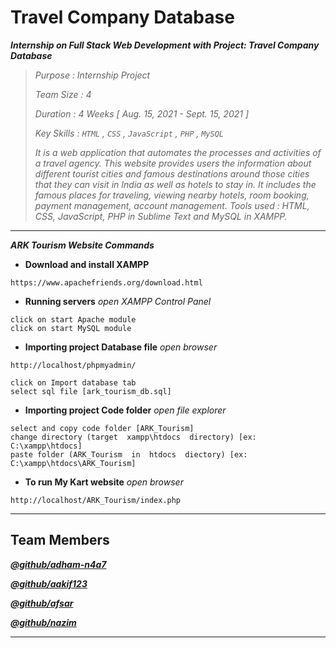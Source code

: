 # Travel Company Database

***Internship on Full Stack Web Development with Project: Travel Company Database***

> *Purpose    :   Internship Project*
> 
> *Team Size  :   4*
> 
> *Duration   :   4 Weeks [ Aug. 15, 2021 - Sept. 15, 2021 ]*
> 
> *Key Skills :   ```HTML``` , ```CSS``` , ```JavaScript``` , ```PHP``` , ```MySQL```*
> 
> *It is a web application that automates the processes and activities of a travel agency. This website provides users the information about different tourist cities and famous destinations around those cities that they can visit in India as well as hotels to stay in. It includes the famous places for traveling, viewing nearby hotels, room booking, payment management, account management. Tools used : HTML, CSS, JavaScript, PHP in Sublime Text and MySQL in XAMPP.*
> 

****
***ARK Tourism Website Commands***

- **Download and install XAMPP**
```
https://www.apachefriends.org/download.html
```

- **Running servers**  _open XAMPP Control Panel_
```
click on start Apache module
click on start MySQL module
```

- **Importing project Database file**  _open browser_
```
http://localhost/phpmyadmin/
```
```
click on Import database tab 
select sql file [ark_tourism_db.sql]
```

- **Importing project Code folder**  _open file explorer_
```
select and copy code folder [ARK_Tourism]
change directory (target  xampp\htdocs  directory) [ex: C:\xampp\htdocs]
paste folder (ARK_Tourism  in  htdocs  diectory) [ex: C:\xampp\htdocs\ARK_Tourism]
```

- **To run My Kart website**  _open browser_
```
http://localhost/ARK_Tourism/index.php
```

****
## Team Members
***[@github/adham-n4a7](https://github.com/adham-n4a7)***

***[@github/aakif123](https://github.com/aakif123)***

***[@github/afsar](https://github.com/)***

***[@github/nazim](https://github.com/)***

****
